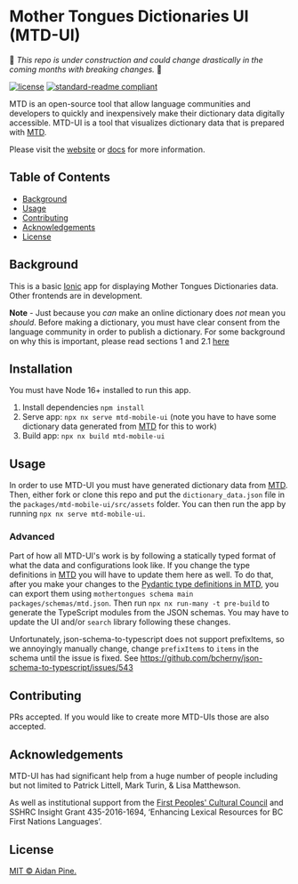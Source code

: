 # Mother Tongues Dictionaries UI (MTD-UI)

:construction: _This repo is under construction and could change drastically in the coming months with breaking changes._ :construction:

[![license](https://img.shields.io/github/license/MotherTongues/mothertongues-UI.svg)](LICENSE)
[![standard-readme compliant](https://img.shields.io/badge/readme%20style-standard-brightgreen.svg?style=flat-square)](https://github.com/RichardLitt/standard-readme)

MTD is an open-source tool that allow language communities and developers to quickly and inexpensively make their dictionary data digitally accessible. MTD-UI is a tool that visualizes dictionary data that is prepared with [MTD](https://github.com/MotherTongues/mothertongues).

Please visit the [website](https://www.mothertongues.org) or [docs](https://mother-tongues-dictionaries.readthedocs.io/en/latest/) for more information.

## Table of Contents

- [Background](#background)
- [Usage](#usage)
- [Contributing](#contributing)
- [Acknowledgements](#acknowledgements)
- [License](#license)

## Background

This is a basic [Ionic](https://ionicframework.com/) app for displaying Mother Tongues Dictionaries data. Other frontends are in development.

**Note** - Just because you _can_ make an online dictionary does _not_ mean you _should_. Before making a dictionary, you must have clear consent from the language community in order to publish a dictionary. For some background on why this is important, please read sections 1 and 2.1 [here](http://oxfordre.com/linguistics/view/10.1093/acrefore/9780199384655.001.0001/acrefore-9780199384655-e-8)

## Installation

You must have Node 16+ installed to run this app.

1. Install dependencies `npm install`
2. Serve app: `npx nx serve mtd-mobile-ui` (note you have to have some dictionary data generated from [MTD](https://github.com/MotherTongues/mothertongues) for this to work)
3. Build app: `npx nx build mtd-mobile-ui`

## Usage

In order to use MTD-UI you must have generated dictionary data from [MTD](https://github.com/MotherTongues/mothertongues).
Then, either fork or clone this repo and put the `dictionary_data.json` file in the `packages/mtd-mobile-ui/src/assets` folder. You can then run the app by running `npx nx serve mtd-mobile-ui`.

### Advanced

Part of how all MTD-UI's work is by following a statically typed format of what the data and configurations look like. If you change the type definitions in [MTD](https://github.com/MotherTongues/mothertongues) you will have to update them here as well. To do that, after you make your changes to the [Pydantic type definitions in MTD](https://github.com/MotherTongues/mothertongues/tree/main/mothertongues/config), you can export them using `mothertongues schema main packages/schemas/mtd.json`. Then run `npx nx run-many -t pre-build` to generate the TypeScript modules from the JSON schemas. You may have to update the UI and/or `search` library following these changes.

Unfortunately, json-schema-to-typescript does not support prefixItems, so we annoyingly manually change, change `prefixItems` to `items` in the schema until the issue is fixed. See https://github.com/bcherny/json-schema-to-typescript/issues/543

## Contributing

PRs accepted. If you would like to create more MTD-UIs those are also accepted.

## Acknowledgements

MTD-UI has had significant help from a huge number of people including but not limited to Patrick Littell, Mark Turin, & Lisa Matthewson.

As well as institutional support from the [First Peoples' Cultural Council](http://www.fpcc.ca/) and SSHRC Insight Grant 435-2016-1694, ‘Enhancing Lexical Resources for BC First Nations Languages’.

## License

[MIT © Aidan Pine.](LICENSE)
